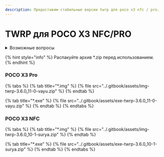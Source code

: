 ```yaml
---
description: Предоставим стабильные версии twrp для poco x3 nfc / pro.
---
```


# TWRP для POCO X3 NFC/PRO

<details>

<summary>Возможные вопросы</summary>

* [Как установить другое рекавери через TWRP](../inst/install-recovery-by-twrp.md)
* [Как пользоваться автоустановщиком рекавери](../inst/use-autoinstall-recovery.md)
* [Как установить recovery через cmd (ПК)](../inst/install-recovery-by-cmd.md)
* Что есть автоустановщик? - Это \*.exe файл.

</details>

{% hint style="info" %}
Распакуйте архив \*.zip перед использованием.
{% endhint %}

### POCO X3 Pro <a href="#poco-x3-pro" id="poco-x3-pro"></a>

{% tabs %}
{% tab title="*.img" %}
{% file src="../.gitbook/assets/img-twrp-3.6.0_11-0-vayu.zip" %}
{% endtab %}

{% tab title="*.exe" %}
{% file src="../.gitbook/assets/exe-twrp-3.6.0_11-0-vayu.zip" %}
{% endtab %}
{% endtabs %}



### POCO X3 NFC <a href="#poco-x3-nfc" id="poco-x3-nfc"></a>

{% tabs %}
{% tab title="*.img" %}
{% file src="../.gitbook/assets/img-twrp-3.6.0_10-1-surya.zip" %}
{% endtab %}

{% tab title="*.exe" %}
{% file src="../.gitbook/assets/exe-twrp-3.6.0_10-1-surya.zip" %}
{% endtab %}
{% endtabs %}
